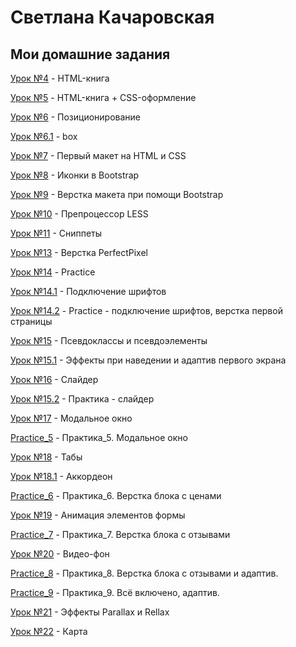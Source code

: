 

# Светлана Качаровская

## Мои домашние задания



[Урок №4](https://kacharovskaya.github.io/lesson_4/ "html-книга") - HTML-книга

[Урок №5](https://kacharovskaya.github.io/lesson_5/ "html-книга + СSS-оформление") - HTML-книга + СSS-оформление

[Урок №6](https://kacharovskaya.github.io/lesson_6/ "Позиционирование") - Позиционирование

[Урок №6.1](https://kacharovskaya.github.io/lesson_6.1/ "box") - box

[Урок №7](https://kacharovskaya.github.io/lesson_7/ "Первый макет на HTML и CSS") - Первый макет на HTML и CSS

[Урок №8](https://kacharovskaya.github.io/lesson_8/ "Иконки в Bootstrap") - Иконки в Bootstrap

[Урок №9](https://kacharovskaya.github.io/lesson_9/ "Верстка макета при помощи Bootstrap") - Верстка макета при помощи Bootstrap

[Урок №10](https://kacharovskaya.github.io/lesson_10/main.less "Препроцессор LESS") - Препроцессор LESS

[Урок №11](https://kacharovskaya.github.io/lesson_11/ "Сниппеты") - Сниппеты

[Урок №13](https://kacharovskaya.github.io/lesson_13/src/ "PerfectPixel") - Верстка PerfectPixel

[Урок №14](https://kacharovskaya.github.io/lesson_14/src/ "Practice") - Practice

[Урок №14.1](https://kacharovskaya.github.io/lesson_14.1/src/ "Fonts") - Подключение шрифтов

[Урок №14.2](https://kacharovskaya.github.io/lesson_14.2/src/ "Practice1") - Practice - подключение шрифтов, верстка первой страницы

[Урок №15](https://kacharovskaya.github.io/lesson_15/src/ "Псевдоклассы и псевдоэлементы") - Псевдоклассы и псевдоэлементы

[Урок №15.1](https://kacharovskaya.github.io/lesson_15.1/src/ "Practice2") - Эффекты при наведении и адаптив первого экрана

[Урок №16](https://kacharovskaya.github.io/lesson_16/src/ "Слайдер") - Слайдер

[Урок №15.2](https://kacharovskaya.github.io/lesson_15.2/src/ "Practice3") - Практика - слайдер

[Урок №17](https://kacharovskaya.github.io/lesson_17/src/ "Модальное окно") - Модальное окно

[Practice_5](https://kacharovskaya.github.io/Practice_5/src/ "Практика_5. Модальное окно") - Практика_5. Модальное окно

[Урок №18](https://kacharovskaya.github.io/lesson_18-tabs/src/ "Табы") - Табы

[Урок №18.1](https://kacharovskaya.github.io/lesson_18.1-accordion/src/ "Аккордеон") - Аккордеон

[Practice_6](https://kacharovskaya.github.io/Practice_6/src/ "Практика_6. Блок с ценами") - Практика_6. Верстка блока с ценами

[Урок №19](https://kacharovskaya.github.io/lesson_19/src/ "Анимация") - Анимация элементов формы

[Practice_7](https://kacharovskaya.github.io/Practice_7/src/ "Практика_7. Блок с отзывами") - Практика_7. Верстка блока с отзывами

[Урок №20](https://kacharovskaya.github.io/lesson_20/src/ "Видео-фон") - Видео-фон

[Practice_8](https://kacharovskaya.github.io/Practice_8/src/ "Практика_8. Блок с отзывами. Адаптив.") - Практика_8. Верстка блока с отзывами и адаптив.

[Practice_9](https://kacharovskaya.github.io/Practice_9/src/ "Практика_8. Всё включено. Адаптив.") - Практика_9. Всё включено, адаптив.

[Урок №21](https://kacharovskaya.github.io/lesson_21/src/ "Эффекты Parallax и Rellax") - Эффекты Parallax и Rellax

[Урок №22](https://kacharovskaya.github.io/lesson_22/src/ "Карта") - Карта
